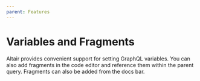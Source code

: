 ```yaml
---
parent: Features
---
```


# Variables and Fragments

Altair provides convenient support for setting GraphQL variables. You can also add
fragments in the code editor and reference them within the parent query. Fragments can
also be added from the docs bar.
